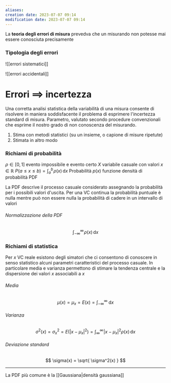 ```yaml
---
aliases: 
creation date: 2023-07-07 09:14
modification date: 2023-07-07 09:14
---
```


La **teoria degli errori di misura** prevedva che un misurando non potesse mai essere conosciuta precisamente

### Tipologia degli errori
![[errori sistematici]]

![[errori accidentali]]

# Errori $\implies$ incertezza
Una corretta analisi statistica della variabilità di una misura consente di risolvere in maniera soddisfacente il problema di esprimere l'incertezza standard di misura.
Parametro, valutato secondo procedure convenzionali che esprime il nostro grado di non conoscenza del misurando.
1. Stima con metodi statistici (su un insieme, o capione di misure ripetute)
2. Stimata in altro modo


### Richiami di probabilità
$\rho \in [0,1]$ evento impossibile e evento certo
$X$ variabile casuale con valori $x \in \mathbb{R}$
$P(a \leq x \leq b) = \int _{a}^b \!\rho(x) \, \mathrm{d}x$ Probabilità
$p(x)$ funzione densità di probabilità PDF

La PDF descrive il processo casuale considerato assegnando la probabilità per i possibili valori d'uscita. Per una VC continua la probabilità puntuale è nulla mentre può non essere nulla la probabilità di cadere in un intervallo di valori

###### Normalizzazione della PDF
$$ \int _{-\infty}^{\infty} \!\rho(x) \, \mathrm{d}x  $$

### Richiami di statistica
Per $x$ VC reale esistono degli simatori che ci consentono di conoscere in senso statistico alcuni parametri caratteristici del processo casuale.
In particolare media e varianza permettono di stimare la tendenza centrale e la dispersione dei valori $x$ associabili a $x$

###### Media
$$\mu(x)  = \mu_{x} = E(x) = \int _{-\infty}^{\infty} \! \, \mathrm{d}x $$
###### Varianza
$$ \sigma^2(x) = \sigma_{x}^2 = E(|x - \mu_{x}|^2) = \int _{\infty}^\infty \!|x - \mu_{x}|^2 \rho(x) \, \mathrm{d}x  $$
###### Deviazione standard
$$ \sigma(x) = \sqrt{ \sigma^2(x) } $$

---
La PDF più comune è la [[Gaussiana|densità gaussiana]]